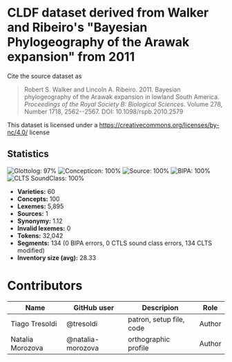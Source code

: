 # CLDF dataset derived from Walker and Ribeiro's "Bayesian Phylogeography of the Arawak expansion" from 2011

Cite the source dataset as

> Robert S. Walker and Lincoln A. Ribeiro. 2011. Bayesian phylogeography of the Arawak expansion in lowland South America. *Proceedings of the Royal Society B: Biological Sciences*. Volume 278, Number 1718, 2562--2567. DOI: 10.1098/rspb.2010.2579

This dataset is licensed under a https://creativecommons.org/licenses/by-nc/4.0/ license

## Statistics


![Glottolog: 97%](https://img.shields.io/badge/Glottolog-97%25-green.svg "Glottolog: 97%")
![Concepticon: 100%](https://img.shields.io/badge/Concepticon-100%25-brightgreen.svg "Concepticon: 100%")
![Source: 100%](https://img.shields.io/badge/Source-100%25-brightgreen.svg "Source: 100%")
![BIPA: 100%](https://img.shields.io/badge/BIPA-100%25-brightgreen.svg "BIPA: 100%")
![CLTS SoundClass: 100%](https://img.shields.io/badge/CLTS%20SoundClass-100%25-brightgreen.svg "CLTS SoundClass: 100%")

- **Varieties:** 60
- **Concepts:** 100
- **Lexemes:** 5,895
- **Sources:** 1
- **Synonymy:** 1.12
- **Invalid lexemes:** 0
- **Tokens:** 32,042
- **Segments:** 134 (0 BIPA errors, 0 CTLS sound class errors, 134 CLTS modified)
- **Inventory size (avg):** 28.33

# Contributors

Name | GitHub user | Descripion | Role
-----|-------------|------ | -----
Tiago Tresoldi | @tresoldi | patron, setup file, code | Author
Natalia Morozova | @natalia-morozova | orthographic profile | Author



